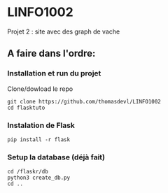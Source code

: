 # LINFO1002
Projet 2  : site avec des graph de vache

## A faire dans l'ordre:

### Installation et run du projet

Clone/dowload le repo

```
git clone https://github.com/thomasdevl/LINFO1002
cd flasktuto
```

### Instalation de Flask
```
pip install -r flask
```


### Setup la database (déjà fait)
```
cd /flaskr/db
python3 create_db.py
cd ..
```


